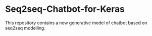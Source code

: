 # Seq2seq-Chatbot-for-Keras
This repository contains a new generative model of chatbot based on seq2seq modelling.
